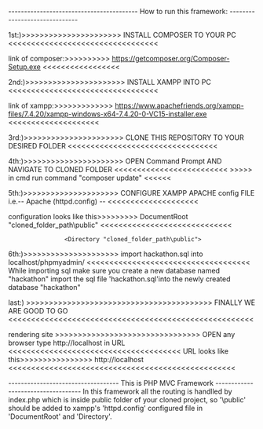 ----------------------------------------- How to run this framework:	------------------------------

1st:)>>>>>>>>>>>>>>>>>>>>>>	INSTALL COMPOSER TO YOUR PC	<<<<<<<<<<<<<<<<<<<<<<<<<<<<<<<<<

link of composer:>>>>>>>>>> 	https://getcomposer.org/Composer-Setup.exe	<<<<<<<<<<<<<<<<<

2nd:)>>>>>>>>>>>>>>>>>>>>>>	INSTALL XAMPP INTO PC		<<<<<<<<<<<<<<<<<<<<<<<<<<<<<<<<<

link of xampp:>>>>>>>>>>>>>	https://www.apachefriends.org/xampp-files/7.4.20/xampp-windows-x64-7.4.20-0-VC15-installer.exe	<<<<<<<<<<<<<<<<<<<<

3rd:)>>>>>>>>>>>>>>>>>>>>>>	CLONE THIS REPOSITORY TO YOUR DESIRED FOLDER	<<<<<<<<<<<<<<<<<<<<<<<<<<<<<<<<<

4th:)>>>>>>>>>>>>>>>>>>>>>>	OPEN Command Prompt AND NAVIGATE TO CLONED FOLDER	<<<<<<<<<<<<<<<<<<<<<<<<<
			>>>>>	in cmd run command	"composer update"	<<<<<<

5th:)>>>>>>>>>>>>>>>>>>>>>	CONFIGURE XAMPP APACHE config FILE i.e.-- Apache (httpd.config) --	<<<<<<<<<<<<<<<<<<<<
		
configuration looks like this>>>>>>>>>	DocumentRoot "cloned_folder_path\public"	<<<<<<<<<<<<<<<<<<<<<<<<<<<<<

					<Directory "cloned_folder_path\public">

6th:)>>>>>>>>>>>>>>>>>>>>>	import hackathon.sql into localhost/phpmyadmin/	<<<<<<<<<<<<<<<<<<<<<<<<<<<<<<<<<<<<
			While importing sql make sure you create a new database named "hackathon"
			import the sql file 'hackathon.sql'into the newly created database "hackathon"



last:) >>>>>>>>>>>>>>>>>>>>>>>>>>>>>>>>>>>>>>>>>	FINALLY WE ARE GOOD TO GO	<<<<<<<<<<<<<<<<<<<<<<<<<<<<<<<<<<<<<<<<<<<<<<<<<<<<<<


rendering site >>>>>>>>>>>>>>>>>>>>>>>>>>>>>>>>	OPEN any browser type http://localhost in URL	<<<<<<<<<<<<<<<<<<<<<<<<<<<<<<<<<<<<<<
URL looks like this>>>>>>>>>>>>>>>>	http://localhost	<<<<<<<<<<<<<<<<<<<<<<<<<<<<<<<<<<<<<<<<<<<<<<<<<<





-----------------------------------	This is PHP MVC Framework	-----------------------------------
In this framework all the routing is handlled by index.php which is inside public folder of your cloned project, so
'\public' should be added to xampp's 'httpd.config' configured file in 'DocumentRoot' and 'Directory'.  